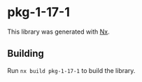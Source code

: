 # pkg-1-17-1

This library was generated with [Nx](https://nx.dev).

## Building

Run `nx build pkg-1-17-1` to build the library.

